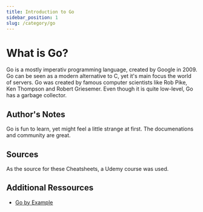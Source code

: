 ```yaml
---
title: Introduction to Go
sidebar_position: 1
slug: /category/go
---
```


# What is Go?

Go is a mostly imperativ programming language, created by Google in 2009. Go can be seen as a modern alternative to C, yet it's main focus the world of servers.
Go was created by famous computer scientists like Rob Pike, Ken Thompson and Robert Griesemer. Even though it is quite low-level, Go has a garbage collector.

## Author's Notes

Go is fun to learn, yet might feel a little strange at first. The documenations and community are great.

## Sources

As the source for these Cheatsheets, a Udemy course was used.

## Additional Ressources

-  [Go by Example](https://gobyexample.com/)
